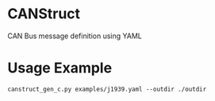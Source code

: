# CANStruct
CAN Bus message definition using YAML

# Usage Example

```
canstruct_gen_c.py examples/j1939.yaml --outdir ./outdir
```
